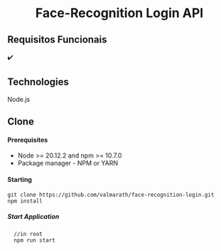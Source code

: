 <h1 align="center" style="font-weight: bold;">Face-Recognition Login API</h1>

<p align="center">
</p>

<h2 id="tech">Requisitos Funcionais</h2>

✔️ 
<h2 id="tech">Technologies</h2>

  Node.js

<h2 id="clone">Clone</h2>

<h4> Prerequisites</h4>

- Node >= 20.12.2 and npm >= 10.7.0
- Package manager - NPM or YARN

<h4>Starting</h4>

```
git clone https://github.com/valmarath/face-recognition-login.git
npm install
```

<h5>Start Application</h5>

```
  //in root
  npm run start
```
